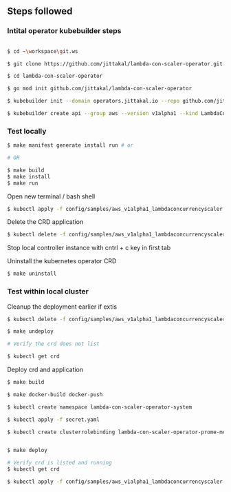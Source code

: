 ## Steps followed

### Intital operator kubebuilder steps

```bash

$ cd ~\workspace\git.ws

$ git clone https://github.com/jittakal/lambda-con-scaler-operator.git

$ cd lambda-con-scaler-operator

$ go mod init github.com/jittakal/lambda-con-scaler-operator

$ kubebuilder init --domain operators.jittakal.io --repo github.com/jittakal/lambda-con-scaler-operator

$ kubebuilder create api --group aws --version v1alpha1 --kind LambdaConcurrencyScaler
```

### Test locally

```bash
$ make manifest generate install run # or

# OR

$ make build
$ make install
$ make run
```

Open new terminal / bash shell

```bash
$ kubectl apply -f config/samples/aws_v1alpha1_lambdaconcurrencyscaler.yaml    
```

Delete the CRD application

```bash
$ kubectl delete -f config/samples/aws_v1alpha1_lambdaconcurrencyscaler.yaml
```

Stop local controller instance with cntrl + c key in first tab

Uninstall the kubernetes operator CRD

```bash
$ make uninstall
```

### Test within local cluster

Cleanup the deployment earlier if extis

```bash
$ kubectl delete -f config/samples/aws_v1alpha1_lambdaconcurrencyscaler.yaml

$ make undeploy

# Verify the crd does not list

$ kubectl get crd
```

Deploy crd and application

```bash
$ make build

$ make docker-build docker-push

$ kubectl create namespace lambda-con-scaler-operator-system

$ kubectl apply -f secret.yaml

$ kubectl create clusterrolebinding lambda-con-scaler-operator-prome-metrics --clusterrole=lambda-con-scaler-operator-metrics-reader --serviceaccount=observability:kube-prom-stack-kube-prome-prometheus


$ make deploy

# Verify crd is listed and running
$ kubectl get crd

$ kubectl apply -f config/samples/aws_v1alpha1_lambdaconcurrencyscaler.yaml
```
